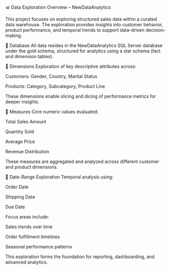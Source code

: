 📊 Data Exploration Overview – NewDataAnalytics

This project focuses on exploring structured sales data within a curated data warehouse. The exploration provides insights into customer behavior, product performance, and temporal trends to support data-driven decision-making.

🧱 Database
All data resides in the NewDataAnalytics SQL Server database under the gold schema, structured for analytics using a star schema (fact and dimension tables).

📐 Dimensions
Exploration of key descriptive attributes across:

Customers: Gender, Country, Marital Status

Products: Category, Subcategory, Product Line

These dimensions enable slicing and dicing of performance metrics for deeper insights.

📏 Measures
Core numeric values evaluated:

Total Sales Amount

Quantity Sold

Average Price

Revenue Distribution

These measures are aggregated and analyzed across different customer and product dimensions.

📅 Date-Range Exploration
Temporal analysis using:

Order Date

Shipping Date

Due Date

Focus areas include:

Sales trends over time

Order fulfillment timelines

Seasonal performance patterns

This exploration forms the foundation for reporting, dashboarding, and advanced analytics.
